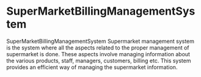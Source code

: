 # SuperMarketBillingManagementSystem
SuperMarketBillingManagementSystem Supermarket management system is the system where all the aspects related to the proper management of supermarket is done. These aspects involve managing information about the various products, staff, managers, customers, billing etc. This system provides an efficient way of managing the supermarket information. 
